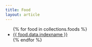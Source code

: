```yaml
---
title: Food
layout: article
---
```


<ul>
{% for food in collections.foods %}
<li><a href="{{ food.url }}">{{ food.data.indexname }}</a></li>
{% endfor %}
</ul>
